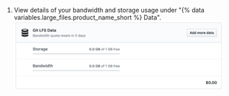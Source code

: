 1. View details of your bandwidth and storage usage under "{% data variables.large_files.product_name_short %} Data". ![Details of Git LFS data usage](/assets/images/help/billing/lfs-data.png)
